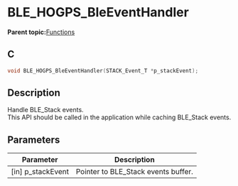 # BLE\_HOGPS\_BleEventHandler

**Parent topic:**[Functions](GUID-4766BD96-39D9-49CC-825C-772FFD3D0082.md)

## C

```c
void BLE_HOGPS_BleEventHandler(STACK_Event_T *p_stackEvent);
```

## Description

Handle BLE\_Stack events.<br />This API should be called in the application while caching BLE\_Stack events.

## Parameters

|Parameter|Description|
|---------|-----------|
|\[in\] p\_stackEvent|Pointer to BLE\_Stack events buffer.|

